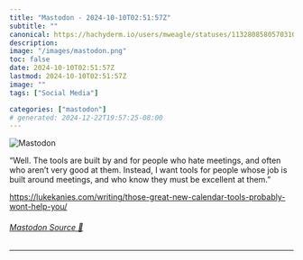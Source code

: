 ```yaml
---
title: "Mastodon - 2024-10-10T02:51:57Z"
subtitle: ""
canonical: https://hachyderm.io/users/mweagle/statuses/113280858057031071
description:
image: "/images/mastodon.png"
toc: false
date: 2024-10-10T02:51:57Z
lastmod: 2024-10-10T02:51:57Z
image: ""
tags: ["Social Media"]

categories: ["mastodon"]
# generated: 2024-12-22T19:57:25-08:00
---
```

![Mastodon](/images/mastodon.png)

<p>“Well. The tools are built by and for people who hate meetings, and often who aren’t very good at them. Instead, I want tools for people whose job is built around meetings, and who know they must be excellent at them.”</p><p><a href="https://lukekanies.com/writing/those-great-new-calendar-tools-probably-wont-help-you/" target="_blank" rel="nofollow noopener noreferrer" translate="no"><span class="invisible">https://</span><span class="ellipsis">lukekanies.com/writing/those-g</span><span class="invisible">reat-new-calendar-tools-probably-wont-help-you/</span></a></p>


###### [Mastodon Source 🐘](https://hachyderm.io/@mweagle/113280858057031071)

___
